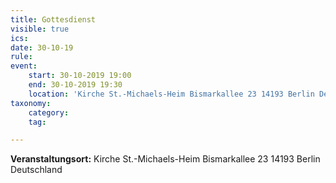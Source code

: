 ```yaml
---
title: Gottesdienst
visible: true
ics: 
date: 30-10-19
rule: 
event:
	start: 30-10-2019 19:00
	end: 30-10-2019 19:30
	location: 'Kirche St.-Michaels-Heim Bismarkallee 23 14193 Berlin Deutschland'
taxonomy:
	category: 
	tag: 

---
```




**Veranstaltungsort:** Kirche St.-Michaels-Heim
Bismarkallee 23
14193 Berlin
Deutschland

